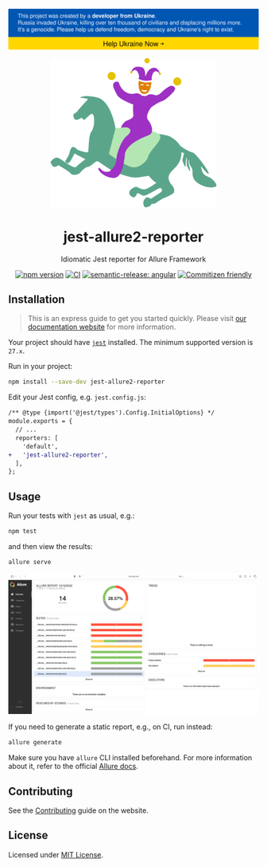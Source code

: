 [![Stand With Ukraine](https://raw.githubusercontent.com/vshymanskyy/StandWithUkraine/main/banner-direct-single.svg)](https://stand-with-ukraine.pp.ua)

<div align="center">

<img src="img/logo-full.svg" height="300" />

# jest-allure2-reporter

Idiomatic Jest reporter for Allure Framework

[![npm version](https://badge.fury.io/js/jest-allure2-reporter.svg)](https://badge.fury.io/js/jest-allure2-reporter)
[![CI](https://github.com/wix-incubator/jest-allure2-reporter/actions/workflows/ci.yml/badge.svg)](https://github.com/wix-incubator/jest-allure2-reporter/actions/workflows/ci.yml)
[![semantic-release: angular](https://img.shields.io/badge/semantic--release-angular-e10079?logo=semantic-release)](https://github.com/semantic-release/semantic-release)
[![Commitizen friendly](https://img.shields.io/badge/commitizen-friendly-brightgreen.svg)](http://commitizen.github.io/cz-cli/)

</div>

## Installation

> This is an express guide to get you started quickly. Please visit [our documentation website] for more information.

Your project should have [`jest`] installed. The minimum supported version is `27.x`.

Run in your project:

```bash
npm install --save-dev jest-allure2-reporter
```

Edit your Jest config, e.g. `jest.config.js`:

```diff
/** @type {import('@jest/types').Config.InitialOptions} */
module.exports = {
  // ...
  reporters: [
    'default',
+   'jest-allure2-reporter',
  ],
};
```

## Usage

Run your tests with `jest` as usual, e.g.:

```bash
npm test
```

and then view the results:

```bash
allure serve
```

![Example screenshot](img/example.png)

If you need to generate a static report, e.g., on CI, run instead:

```bash
allure generate
```

Make sure you have `allure` CLI installed beforehand. For more information about it, refer to the official [Allure docs].

## Contributing

See the [Contributing] guide on the website.

## License

Licensed under [MIT License].

[`jest`]: https://jestjs.io
[our documentation website]: https://wix-incubator.github.io/jest-allure2-reporter/
[Allure docs]: https://docs.qameta.io/allure/#_get_started
[Contributing]: https://wix-incubator.github.io/jest-allure2-reporter/docs/contributing
[MIT License]: ../LICENSE
